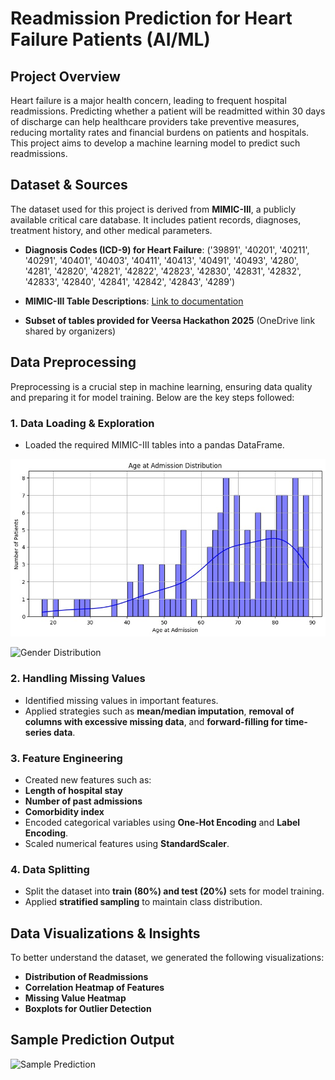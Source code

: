 # Readmission Prediction for Heart Failure Patients (AI/ML)

## Project Overview
Heart failure is a major health concern, leading to frequent hospital readmissions. Predicting whether a patient will be readmitted within 30 days of discharge can help healthcare providers take preventive measures, reducing mortality rates and financial burdens on patients and hospitals. This project aims to develop a machine learning model to predict such readmissions.

## Dataset & Sources
The dataset used for this project is derived from **MIMIC-III**, a publicly available critical care database. It includes patient records, diagnoses, treatment history, and other medical parameters.

- **Diagnosis Codes (ICD-9) for Heart Failure**: ('39891', '40201', '40211', '40291', '40401', '40403', '40411', '40413', '40491', '40493', '4280', '4281', '42820', '42821', '42822', '42823', '42830', '42831', '42832', '42833', '42840', '42841', '42842', '42843', '4289')

- **MIMIC-III Table Descriptions**: [Link to documentation](https://mimic.mit.edu/docs/iii/tables/)
- **Subset of tables provided for Veersa Hackathon 2025** (OneDrive link shared by organizers)

## Data Preprocessing
Preprocessing is a crucial step in machine learning, ensuring data quality and preparing it for model training. Below are the key steps followed:

### **1. Data Loading & Exploration**
- Loaded the required MIMIC-III tables into a pandas DataFrame.

  
![Age At Admission](images/Age_at_admission.jpg)

![Gender Distribution](Images/Gender_Distriution.jpg)
 

### **2. Handling Missing Values**
- Identified missing values in important features.
- Applied strategies such as **mean/median imputation**, **removal of columns with excessive missing data**, and **forward-filling for time-series data**.

  

### **3. Feature Engineering**
- Created new features such as:
- **Length of hospital stay**
- **Number of past admissions**
- **Comorbidity index**
- Encoded categorical variables using **One-Hot Encoding** and **Label Encoding**.
- Scaled numerical features using **StandardScaler**.
  

### **4. Data Splitting**
- Split the dataset into **train (80%) and test (20%)** sets for model training.
- Applied **stratified sampling** to maintain class distribution.

## Data Visualizations & Insights
To better understand the dataset, we generated the following visualizations:
- **Distribution of Readmissions**
- **Correlation Heatmap of Features**
- **Missing Value Heatmap**
- **Boxplots for Outlier Detection**



## Sample Prediction Output
![Sample Prediction](Images/sample_prediction.png)



